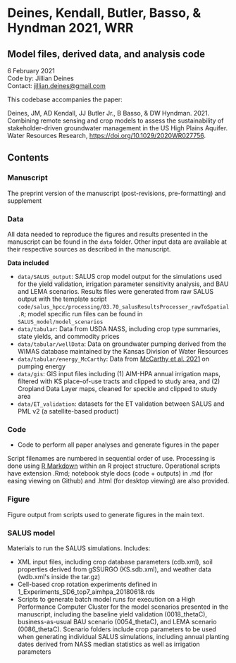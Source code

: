 # Deines, Kendall, Butler, Basso, & Hyndman 2021, WRR
## Model files, derived data, and analysis code

6 February 2021  
Code by: Jillian Deines  
Contact: jillian.deines@gmail.com  

This codebase accompanies the paper:

Deines, JM, AD Kendall, JJ Butler Jr., B Basso, & DW Hyndman. 2021. Combining remote sensing and crop models to assess the sustainability of stakeholder-driven groundwater management in the US High Plains Aquifer. Water Resources Research, https://doi.org/10.1029/2020WR027756.

## Contents

### Manuscript
The preprint version of the manuscript (post-revisions, pre-formatting) and supplement 

### Data
All data needed to reproduce the figures and results presented in the manuscript can be found in the `data` folder. Other input data are available at their respective sources as described in the manuscript.

**Data included**

* `data/SALUS_output`: SALUS crop model output for the simulations used for the yield validation, irrigation parameter sensitivity analysis, and BAU and LEMA scenarios. Results files were generated from raw SALUS output with the template script `code/salus_hpcc/processing/03.70_salusResultsProcesser_rawToSpatial.R`; model specific run files can be found in `SALUS_model/model_scenarios`
* `data/tabular`: Data from USDA NASS, including crop type summaries, state yields, and commodity prices
* `data/tabular/wellData`: Data on groundwater pumping derived from the WIMAS database maintained by the Kansas Division of Water Resources
* `data/tabular/energy_McCarthy`: Data from [McCarthy et al. 2021](https://pubs.acs.org/doi/abs/10.1021/acs.est.0c02897) on pumping energy 
* `data/gis`: GIS input files including (1) AIM-HPA annual irrigation maps, filtered with KS place-of-use tracts and clipped to study area, and (2) Cropland Data Layer maps, cleaned for speckle and clipped to study area
* `data/ET_validation`: datasets for the ET validation between SALUS and PML v2 (a satellite-based product)

### Code
* Code to perform all paper analyses and generate figures in the paper 

Script filenames are numbered in sequential order of use. Processing is done using [R Markdown](https://rmarkdown.rstudio.com/) within an R project structure. Operational scripts have extension .Rmd; notebook style docs (code + outputs) in .md (for easing viewing on Github) and .html (for desktop viewing) are also provided.

### Figure
Figure output from scripts used to generate figures in the main text.

### SALUS model
Materials to run the SALUS simulations. Includes:

* XML input files, including crop database parameters (cdb.xml), soil properties derived from gSSURGO (KS.sdb.xml), and weather data (wdb.xml's inside the tar.gz)
* Cell-based crop rotation experiments defined in 1_Experiments_SD6_top7_aimhpa_20180618.rds
* Scripts to generate batch model runs for execution on a High Performance Computer Cluster for the model scenarios presented in the manuscript, including the baseline yield validation (0018_thetaC), business-as-usual BAU scenario (0054_thetaC), and LEMA scenario (0086_thetaC). Scenario folders include crop parameters to be used when generating individual SALUS simulations, including annual planting dates derived from NASS median statistics as well as irrigation parameters
